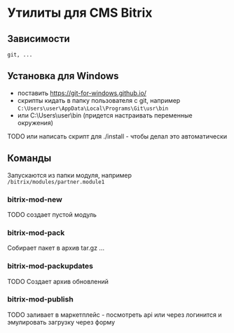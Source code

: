 
# Утилиты для CMS Bitrix

## Зависимости

    git, ...

## Установка для Windows

- поставить https://git-for-windows.github.io/
- скрипты кидать в папку пользователя с git, например `C:\Users\user\AppData\Local\Programs\Git\usr\bin`
- или C:\Users\user\bin (придется настраивать переменные окружения)

TODO или написать скрипт для ./install - чтобы делал это автоматически

## Команды

Запускаются из папки модуля, например `/bitrix/modules/partner.module1`

### bitrix-mod-new

TODO создает пустой модуль

### bitrix-mod-pack

Собирает пакет в архив tar.gz
...

### bitrix-mod-packupdates

TODO Создает архив обновлений

### bitrix-mod-publish

TODO заливает в маркетплейс - посмотреть api или через логинится и эмулировать загрузку через форму
